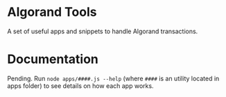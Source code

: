 # Algorand Tools
A set of useful apps and snippets to handle Algorand transactions.

# Documentation
Pending. Run `node apps/####.js --help` (where `####` is an utility located in
apps folder) to see details on how each app works.
